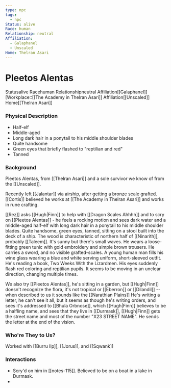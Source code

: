 ```yaml
---
type: npc
tags:
  - npc
Status: alive
Race: human
Relationship: neutral
Affiliation:
  - Galaphanel
  - Unscaled
Home: Thelran Asari
---
```


# Pleetos Alentas
<span class="dataview inline-field"><span class="inline-field-key">Status</span><span class="inline-field-value">alive</span></span>
<span class="dataview inline-field"><span class="inline-field-key">Race</span><span class="inline-field-value">human</span></span>
<span class="dataview inline-field"><span class="inline-field-key">Relationship</span><span class="inline-field-value">neutral</span></span>
<span class="dataview inline-field"><span class="inline-field-key">Affiliation</span><span class="inline-field-value">[[Galaphanel]]</span></span>
[Workplace::[[The Academy in Thelran Asari]]
<span class="dataview inline-field"><span class="inline-field-key">Affiliation</span><span class="inline-field-value">[[Unscaled]]</span></span>
<span class="dataview inline-field"><span class="inline-field-key">Home</span><span class="inline-field-value">[[Thelran Asari]]</span></span>
### Physical Description
- Half-elf
- Middle-aged
- Long dark hair in a ponytail to his middle shoulder blades
- Quite handsome
- Green eyes that briefly flashed to "reptilian and red"
- Tanned
### Background
Pleetos Alentas, from [[Thelran Asari]] and a sole survivor we know of from the [[Unscaled]].

Recently left [[Jalantar]] via airship, after getting a bronze scale grafted. [[Cortis]] believed he works at [[The Academy in Thelran Asari]] and works in rune crafting. 

[[Rez]] asks [[Hugh|Finn]] to help with [[Dragon Scales Ahhhh]] and to scry on [[Pleetos Alentas]] - he feels a rocking motion and sees dark water and a middle-aged half-elf with long dark hair in a ponytail to his middle shoulder blades. Quite handsome, green eyes, tanned, sitting on a stool built into the deck of a ship. The wood is characteristic of northern half of [[Ninarith]], probably [[Taleem]]. It's sunny but there's small waves. He wears a loose-fitting green tunic with gold embroidery and simple brown trousers. He carries a sword, and no visible grafted-scales. A young human man fills his wine glass wearing a blue and white serving uniform, short-sleeved outfit. He's reading a book, Two Weeks With the Lizardmen. His eyes suddenly flash red coloring and reptilian pupils. It seems to be moving in an unclear direction, changing multiple times.

We also try [[Pleetos Alentas]], he's sitting in a garden, but [[Hugh|Finn]] doesn't recognize the flora, it's not tropical or [[Eberron]] or [[Dilandil]] -- when described to us it sounds like the [[Narathian Plains]] He's writing a letter, he can't see it all, but it seems as though he's writing orders, and sees it's addressed to [[Bhula Orbnose]], which [[Hugh|Finn]] believes to be a halfling name, and sees that they live in [[Durmask]], [[Hugh|Finn]] gets the street name and most of the number "X23 STREET NAME". He sends the letter at the end of the vision. 

### Who're They to Us?
Worked with [[Burru Ilp]], [[Jorus]], and [[Sqwank]]

### Interactions
- Scry'd on him in [[notes-115]]. Believed to be on a boat in a lake in Durmask.
- 

